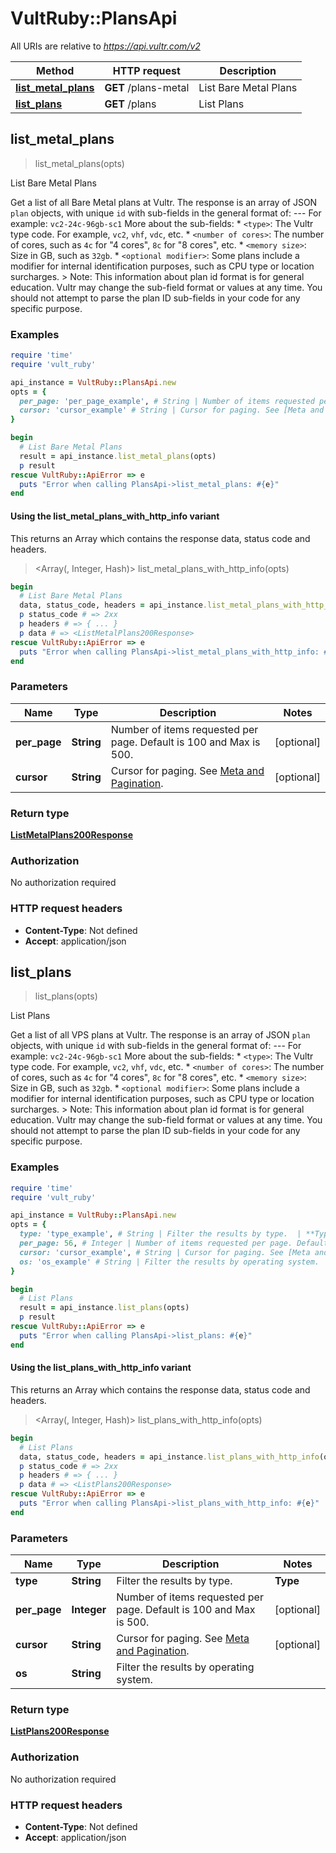 # VultRuby::PlansApi

All URIs are relative to *https://api.vultr.com/v2*

| Method | HTTP request | Description |
| ------ | ------------ | ----------- |
| [**list_metal_plans**](PlansApi.md#list_metal_plans) | **GET** /plans-metal | List Bare Metal Plans |
| [**list_plans**](PlansApi.md#list_plans) | **GET** /plans | List Plans |


## list_metal_plans

> <ListMetalPlans200Response> list_metal_plans(opts)

List Bare Metal Plans

Get a list of all Bare Metal plans at Vultr.  The response is an array of JSON `plan` objects, with unique `id` with sub-fields in the general format of:    <type>-<number of cores>-<memory size>-<optional modifier>  For example: `vc2-24c-96gb-sc1`  More about the sub-fields:  * `<type>`: The Vultr type code. For example, `vc2`, `vhf`, `vdc`, etc. * `<number of cores>`: The number of cores, such as `4c` for \"4 cores\", `8c` for \"8 cores\", etc. * `<memory size>`: Size in GB, such as `32gb`. * `<optional modifier>`: Some plans include a modifier for internal identification purposes, such as CPU type or location surcharges.  > Note: This information about plan id format is for general education. Vultr may change the sub-field format or values at any time. You should not attempt to parse the plan ID sub-fields in your code for any specific purpose. 

### Examples

```ruby
require 'time'
require 'vult_ruby'

api_instance = VultRuby::PlansApi.new
opts = {
  per_page: 'per_page_example', # String | Number of items requested per page. Default is 100 and Max is 500.
  cursor: 'cursor_example' # String | Cursor for paging. See [Meta and Pagination](#section/Introduction/Meta-and-Pagination).
}

begin
  # List Bare Metal Plans
  result = api_instance.list_metal_plans(opts)
  p result
rescue VultRuby::ApiError => e
  puts "Error when calling PlansApi->list_metal_plans: #{e}"
end
```

#### Using the list_metal_plans_with_http_info variant

This returns an Array which contains the response data, status code and headers.

> <Array(<ListMetalPlans200Response>, Integer, Hash)> list_metal_plans_with_http_info(opts)

```ruby
begin
  # List Bare Metal Plans
  data, status_code, headers = api_instance.list_metal_plans_with_http_info(opts)
  p status_code # => 2xx
  p headers # => { ... }
  p data # => <ListMetalPlans200Response>
rescue VultRuby::ApiError => e
  puts "Error when calling PlansApi->list_metal_plans_with_http_info: #{e}"
end
```

### Parameters

| Name | Type | Description | Notes |
| ---- | ---- | ----------- | ----- |
| **per_page** | **String** | Number of items requested per page. Default is 100 and Max is 500. | [optional] |
| **cursor** | **String** | Cursor for paging. See [Meta and Pagination](#section/Introduction/Meta-and-Pagination). | [optional] |

### Return type

[**ListMetalPlans200Response**](ListMetalPlans200Response.md)

### Authorization

No authorization required

### HTTP request headers

- **Content-Type**: Not defined
- **Accept**: application/json


## list_plans

> <ListPlans200Response> list_plans(opts)

List Plans

Get a list of all VPS plans at Vultr.  The response is an array of JSON `plan` objects, with unique `id` with sub-fields in the general format of:    <type>-<number of cores>-<memory size>-<optional modifier>  For example: `vc2-24c-96gb-sc1`  More about the sub-fields:  * `<type>`: The Vultr type code. For example, `vc2`, `vhf`, `vdc`, etc. * `<number of cores>`: The number of cores, such as `4c` for \"4 cores\", `8c` for \"8 cores\", etc. * `<memory size>`: Size in GB, such as `32gb`. * `<optional modifier>`: Some plans include a modifier for internal identification purposes, such as CPU type or location surcharges.  > Note: This information about plan id format is for general education. Vultr may change the sub-field format or values at any time. You should not attempt to parse the plan ID sub-fields in your code for any specific purpose. 

### Examples

```ruby
require 'time'
require 'vult_ruby'

api_instance = VultRuby::PlansApi.new
opts = {
  type: 'type_example', # String | Filter the results by type.  | **Type** | **Description** | |----------|-----------------| | all | All available types | | vc2 | Cloud Compute | | vdc | Dedicated Cloud | | vhf | High Frequency Compute | | vhp | High Performance | | voc | All Optimized Cloud types | | voc-g | General Purpose Optimized Cloud | | voc-c | CPU Optimized Cloud | | voc-m | Memory Optimized Cloud | | voc-s | Storage Optimized Cloud | | vcg | Cloud GPU |
  per_page: 56, # Integer | Number of items requested per page. Default is 100 and Max is 500.
  cursor: 'cursor_example', # String | Cursor for paging. See [Meta and Pagination](#section/Introduction/Meta-and-Pagination).
  os: 'os_example' # String | Filter the results by operating system.  |   | Type | Description | | - | ------ | ------------- | |   | windows | All available plans that support windows |
}

begin
  # List Plans
  result = api_instance.list_plans(opts)
  p result
rescue VultRuby::ApiError => e
  puts "Error when calling PlansApi->list_plans: #{e}"
end
```

#### Using the list_plans_with_http_info variant

This returns an Array which contains the response data, status code and headers.

> <Array(<ListPlans200Response>, Integer, Hash)> list_plans_with_http_info(opts)

```ruby
begin
  # List Plans
  data, status_code, headers = api_instance.list_plans_with_http_info(opts)
  p status_code # => 2xx
  p headers # => { ... }
  p data # => <ListPlans200Response>
rescue VultRuby::ApiError => e
  puts "Error when calling PlansApi->list_plans_with_http_info: #{e}"
end
```

### Parameters

| Name | Type | Description | Notes |
| ---- | ---- | ----------- | ----- |
| **type** | **String** | Filter the results by type.  | **Type** | **Description** | |----------|-----------------| | all | All available types | | vc2 | Cloud Compute | | vdc | Dedicated Cloud | | vhf | High Frequency Compute | | vhp | High Performance | | voc | All Optimized Cloud types | | voc-g | General Purpose Optimized Cloud | | voc-c | CPU Optimized Cloud | | voc-m | Memory Optimized Cloud | | voc-s | Storage Optimized Cloud | | vcg | Cloud GPU | | [optional] |
| **per_page** | **Integer** | Number of items requested per page. Default is 100 and Max is 500. | [optional] |
| **cursor** | **String** | Cursor for paging. See [Meta and Pagination](#section/Introduction/Meta-and-Pagination). | [optional] |
| **os** | **String** | Filter the results by operating system.  |   | Type | Description | | - | ------ | ------------- | |   | windows | All available plans that support windows | | [optional] |

### Return type

[**ListPlans200Response**](ListPlans200Response.md)

### Authorization

No authorization required

### HTTP request headers

- **Content-Type**: Not defined
- **Accept**: application/json

